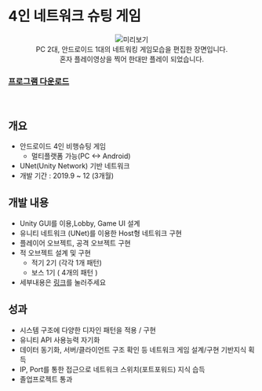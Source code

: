 # 4인 네트워크 슈팅 게임
<center>

 ![미리보기](../NetworkShooting.gif)
   <br>
    PC 2대, 안드로이드 1대의 네트워킹 게임모습을 편집한 장면입니다.
    <br>
    혼자 플레이영상을 찍어 한대만 플레이 되었습니다.
</center>

### [프로그램 다운로드](http://naver.me/xkqmTGfV)

<br>


## 개요 
- 안드로이드 4인 비행슈팅 게임
  - 멀티플랫폼 가능(PC <-> Android)
- UNet(Unity Network) 기반 네트워크
- 개발 기간 : 2019.9 ~ 12 (3개월)

<!--
 ## 플레이 스크린샷

<table>
<tr>
  <td width="20%">
    <Image src="PlayScreenShot/ArrowHitBack.jpg">
  </td>
  <td width="20%">
    <Image src="PlayScreenShot/AirUp.jpg">
  </td>
</tr>
<tr>
  <td>
    <Image src="PlayScreenShot/BindingPanelAndYAndNo.jpg">
  </td>
  <td>
    <Image src="PlayScreenShot/LadderMove.jpg">
  </td>
</tr>
</table>
-->

## 개발 내용
- Unity GUI를 이용,Lobby, Game UI 설계 
- 유니티 네트워크 (UNet)를 이용한 Host형 네트워크 구현
- 플레이어 오브젝트, 공격 오브젝트 구현
- 적 오브젝트 설계 및 구현
  - 적기 2기 (각각 1개 패턴)
  - 보스 1기 ( 4개의 패턴 )
- 세부내용은 [링크](./Description/)를 눌러주세요

## 성과
- 시스템 구조에 다양한 디자인 패턴을 적용 / 구현
- 유니티 API 사용능력 자기화
- 데이터 동기화, 서버/클라이언트 구조 확인 등 네트워크 게임 설계/구현 기반지식 획득
- IP, Port를 통한 접근으로 네트워크 스위치(포트포워드) 지식 습득
- 졸업프로젝트 통과
